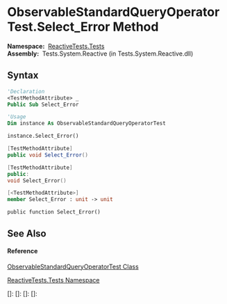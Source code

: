 # ObservableStandardQueryOperatorTest.Select\_Error Method

**Namespace:**  [ReactiveTests.Tests](ReactiveTests.Tests\ReactiveTests.Tests.md)  
**Assembly:**  Tests.System.Reactive (in Tests.System.Reactive.dll)

## Syntax

```vb
'Declaration
<TestMethodAttribute> _
Public Sub Select_Error
```

```vb
'Usage
Dim instance As ObservableStandardQueryOperatorTest

instance.Select_Error()
```

```csharp
[TestMethodAttribute]
public void Select_Error()
```

```c++
[TestMethodAttribute]
public:
void Select_Error()
```

```fsharp
[<TestMethodAttribute>]
member Select_Error : unit -> unit 
```

```jscript
public function Select_Error()
```

## See Also

#### Reference

[ObservableStandardQueryOperatorTest Class](ObservableStandardQueryOperatorTest\ObservableStandardQueryOperatorTest.md)

[ReactiveTests.Tests Namespace](ReactiveTests.Tests\ReactiveTests.Tests.md)

[]: 
[]: 
[]: 
[]: 